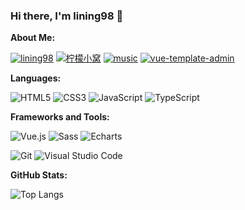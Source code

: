 ### Hi there, I'm lining98 👋

**About Me:**

[![lining98](https://img.shields.io/badge/lining98-4285F4?logo=GoogleHome&logoColor=fff)](http://121.40.174.152)
[![柠檬小窝](https://img.shields.io/badge/柠檬小窝-4ABF8A?logo=Bloglovin&logoColor=fff)](https://lining98.github.io/docs/)
[![music](https://img.shields.io/badge/云音乐-39c6ad?logo=AppleMusic&logoColor=fff)](http://121.40.174.152/#/discover/recommend)
[![vue-template-admin](https://img.shields.io/badge/vue3templateadmin-00485B?logoColor=fff)](http://121.40.174.152/vue3-template-admin/)<br />

<!-- 
[![GitHub Stars](https://img.shields.io/github/stars/lining98?color=2da44e&label=GitHub%20Stars&logo=Github)](https://github.com/lining98)
[![visitors](https://visitor-badge.laobi.icu/badge?page_id=lining98.lining98)](https://github.com/lining98)
-->

**Languages:**

![HTML5](https://img.shields.io/badge/HTML5-E34F26?logo=HTML5&logoColor=fff)
![CSS3](https://img.shields.io/badge/CSS3-1572B6?logo=CSS3&logoColor=fff)
![JavaScript](https://img.shields.io/badge/JavaScript-F7DF1E?logo=JavaScript&logoColor=333)
![TypeScript](https://img.shields.io/badge/TypeScript-3178C6?logo=TypeScript&logoColor=fff)

**Frameworks and Tools:**

![Vue.js](https://img.shields.io/badge/Vue.js-4FC08D?logo=Vue.js&logoColor=fff)
![Sass](https://img.shields.io/badge/Sass-CC6699?logo=Sass&logoColor=fff)
![Echarts](https://img.shields.io/badge/Echarts-f72c5b?logo=Echarts&logoColor=fff)

![Git](https://img.shields.io/badge/Git-F05032?logo=Git&logoColor=fff)
![Visual Studio Code](https://img.shields.io/badge/VS%20CODE-007ACC?logo=VisualStudioCode&logoColor=fff)

**GitHub Stats:**

<!-- ![lining's github stats](https://github-readme-stats.vercel.app/api?username=lining98&show_icons=true&hide_title=true&count_private=true)-->
![Top Langs](https://github-readme-stats.vercel.app/api/top-langs/?username=lining98&layout=compact)
